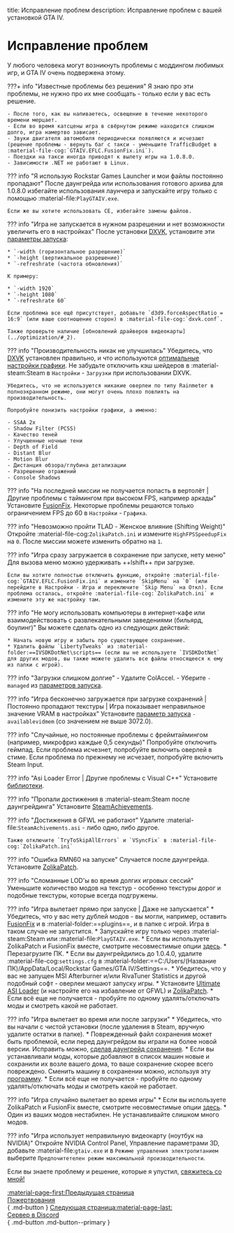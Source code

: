 title: Исправление проблем
description: Исправление проблем с вашей установкой GTA IV.

# Исправление проблем
У любого человека могут возникнуть проблемы с моддингом любимых игр, и GTA IV очень подвержена этому.

???+ info "Известные проблемы без решения"
    Я знаю про эти проблемы, не нужно про их мне сообщать - только если у вас есть решение.

    - После того, как вы напиваетесь, освещение в течение некоторого времени мерцает.
    - Если во время катсцены игра в свёрнутом режиме находится слишком долго, игра намертво зависает.
    - Звуки двигателя автомобиля периодически появляются и исчезают (решение проблемы - вернуть баг с такси - уменьшите TrafficBudget в :material-file-cog:`GTAIV.EFLC.FusionFix.ini`).
    - Поездки на такси иногда приводят к вылету игры на 1.0.8.0.
    - Зависимости .NET не работают в Linux.

??? info "Я использую Rockstar Games Launcher и мои файлы постоянно пропадают"
    После даунгрейда или использования готового архива для 1.0.8.0 избегайте использования лаунчера и запускайте игру только с помощью :material-file:`PlayGTAIV.exe`.

    Если же вы хотите использовать CE, избегайте замены файлов.

??? info "Игра не запускается в нужном разрешении и нет возможности увеличить его в настройках"
    После установки [DXVK](optimization.md), установите эти [параметры запуска](../additional-setup/#_2):

    * `-width (горизонтальное разрешение)`
    * `-height (вертикальное разрешение)`
    * `-refreshrate (частота обновления)`

    К примеру:

    * `-width 1920`
    * `-height 1080`
    * `-refreshrate 60`

    Если проблема все ещё присутствует, добавьте `d3d9.forceAspectRatio = 16:9` (или ваше соотношение сторон) в :material-file-cog:`dxvk.conf`.

    Также проверьте наличие [обновлений драйверов видеокарты](../optimization/#_2).

??? info "Производительность никак не улучшилась"
    Убедитесь, что [DXVK](optimization.md) установлен правильно, и что используются [оптимальные настройки графики](../additional-setup/#_3). Не забудьте отключить кэш шейдеров в :material-steam:Steam в `Настройки` - `Загрузки` при использовании DXVK.

    Убедитесь, что не используются никакие оверлеи по типу Rainmeter в полноэкранном режиме, они могут очень плохо повлиять на производительность.

    Попробуйте понизить настройки графики, а именно:

    - SSAA 2x
    - Shadow Filter (PCSS)
    - Качество теней
    - Улучшенные ночные тени
    - Depth of Field
    - Distant Blur
    - Motion Blur
    - Дистанция обзора/глубина детализации
    - Разрешение отражений
    - Console Shadows

??? info "На последней миссии не получается попасть в вертолёт | Другие проблемы с таймингом при высоком FPS, например аркады"
    Установите [FusionFix](essential-modding/fusionfix.md). Некоторые проблемы решаются только ограничением FPS до 60 в `Настройки` - `Графика`.

??? info "Невозможно пройти TLAD - Женское влияние (Shifting Weight)"
    Откройте :material-file-cog:`ZolikaPatch.ini` и измените `HighFPSSpeedupFix` на `0`. После миссии можете изменить обратно на `1`.

??? info "Игра сразу загружается в сохранение при запуске, нету меню"
    Для вызова меню можно удерживать ++lshift++ при загрузке.

    Если вы хотите полностью отключить функцию, откройте :material-file-cog:`GTAIV.EFLC.FusionFix.ini` и измените `SkipMenu` на `0` (или перейдите в Настройки - Игра и переключите `Skip Menu` на Откл). Если проблема осталась, откройте :material-file-cog:`ZolikaPatch.ini` и измените эту же настройку там.

??? info "Не могу использовать компьютеры в интернет-кафе или взаимодействовать с развлекательными заведениями (бильярд, боулинг)"
    Вы можете сделать одно из следующих действий:

    * Начать новую игру и забыть про существующее сохранение.
    * Удалить файлы `LibertyTweaks` из :material-folder:==IVSDKDotNet\scripts== (если вы не используете `IVSDKDotNet` для других модов, вы также можете удалить все файлы относящееся к ему из папки с игрой).

??? info "Загрузки слишком долгие"
    - Удалите ColAccel.
    - Уберите `-managed` из [параметров запуска](../additional-setup/#_2).

??? info "Игра бесконечно загружается при загрузке сохранений | Постоянно пропадают текстуры | Игра показывает неправильное значение VRAM в настройках"
    Установите [параметр запуска](../additional-setup/#_2) `-availablevidmem` (со значением не выше 3072.0).

??? info "Случайные, но постоянные проблемы с фреймтаймингом (например, микрофриз каждые 0,5 секунды)"
    Попробуйте отключить геймпад. Если проблема исчезнет, попробуйте включить оверлей в стиме. Если проблема по прежнему не исчезает, попробуйте включить Steam Input.

??? info "Asi Loader Error | Другие проблемы с Visual C++"
    Установите [библиотеки](index.md).

??? info "Пропали достижения в :material-steam:Steam после даунгрейдинга"
    Установите [SteamAchievements](https://gtaforums.com/topic/957432-steam-achievements-for-1070-1080/).

??? info "Достижения в GFWL не работают"
    Удалите :material-file:`SteamAchivements.asi` - либо одно, либо другое.

    Также отключите `TryToSkipAllErrors` и `VSyncFix` в :material-file-cog:`ZolikaPatch.ini`

??? info "Ошибка RMN60 на запуске"
    Случается после даунгрейда. Установите [ZolikaPatch](essential-modding/zolikapatch.md).

??? info "Сломанные LOD'ы во время долгих игровых сессий"
    Уменьшите количество модов на текстур - особенно текстуры дорог и подобные текстуры, которые всегда подгружены.

??? info "Игра вылетает прямо при запуске | Даже не запускается"
    * Убедитесь, что у вас нету дублей модов - вы могли, например, оставить [FusionFix](essential-modding/fusionfix.md) и в :material-folder:==plugins==, и в папке с игрой. Игра в таком случае не запустится.
    * Запускайте игру только через :material-steam:Steam или :material-file:`PlayGTAIV.exe`.
    * Если вы используете ZolikaPatch и FusionFix вместе, смотрите несовместимые опции [здесь](essential-modding/fusionfix.md).
    * Перезагрузите ПК.
    * Если вы даунгрейдились до 1.0.4.0, удалите :material-file-cog:`settings.cfg` в :material-folder:==C:/Users/(Название ПК)/AppData/Local/Rockstar Games/GTA IV/Settings==.
    * Убедитесь, что у вас не запущен MSI Afterburner и/или RivaTuner Statistics и другой подобный софт - оверлеи мешают запуску игры.
    * Установите [Ultimate ASI Loader](../mod-dependencies/#ultimate-asi-loader) (и настройте его на избавление от GFWL) и [ZolikaPatch](essential-modding/zolikapatch.md).
    * Если всё еще не получается - пробуйте по одному удалять/отключать моды и смотреть какой не работает.

??? info "Игра вылетает во время или после загрузки"
    * Убедитесь, что вы начали с чистой установки (после удаления в Steam, вручную удалите остатки в папке).
    * Поврежденный файл сохранения может быть проблемой, если перед даунгрейдом вы играли на более новой версии. Исправить можно, [сделав даунгрейд сохранения](../downgrading/#_5).
    * Если вы устанавливали моды, которые добавляют в список машин новые и сохранили их возле вашего дома, то ваше сохранение скорее всего повреждено. Сменить машину в сохранении можно, используя эту [программу](https://x3t-infinity.com/GTAIV_SE).
    * Если всё еще не получается - пробуйте по одному удалять/отключать моды и смотреть какой не работает.

??? info "Игра случайно вылетает во время игры"
    * Если вы используете ZolikaPatch и FusionFix вместе, смотрите несовместимые опции [здесь](essential-modding/fusionfix.md).
    * Один из ваших модов нестабилен. Не устанавливайте слишком много модов.

??? info "Игра использует неправильную видеокарту (ноутбук на NVIDIA)"
    Откройте NVIDIA Control Panel, Управление параметрами 3D, добавьте :material-file:`gtaiv.exe` и в `Режиме управления электропитанием` выберите `Предпочитетелен режим максимальной производительности`.

Если вы знаете проблему и решение, которые я упустил, [свяжитесь со мной!](contact-me.md)

[:material-page-first:Предыдущая страница <br>Пожертвования</br>](support.md){ .md-button } [Следующая страница:material-page-last: <br>Сервер в Discord</br>](contact-me.md){ .md-button .md-button--primary }